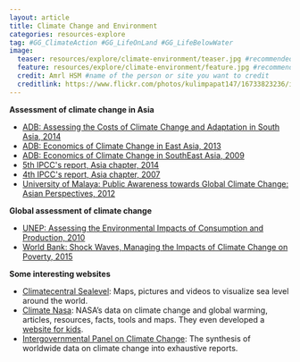 ```yaml
---
layout: article
title: Climate Change and Environment
categories: resources-explore
tag: #GG_ClimateAction #GG_LifeOnLand #GG_LifeBelowWater 
image:
  teaser: resources/explore/climate-environment/teaser.jpg #recommended 400x250
  feature: resources/explore/climate-environment/feature.jpg #recommended 1024x256
  credit: Amrl HSM #name of the person or site you want to credit
  creditlink: https://www.flickr.com/photos/kulimpapat147/16733823236/in/photolist-5ZimRg-4sRCuy-3FnBp8-auA7eS-brsyr-2pzjDD-51xgs5-9cYNxT-CgRrUu-75NUGZ-5WVz6x-BEWYNY-5akkRx-9115gb-k8W62L-djGQM-9KbLDf-5ZUDyw-5ji2HR-5K9fM5-24sTEp-a6oAV7-29gqpL-7hk8Ed-4jaT1j-4REEf9-FikDX-56kHrf-ao1Mw-81HWSG-ruHdDJ-5jm8f2-4Nebpe-zHYJ8-4PGEYg-GA6GR-GA9RP-pWTad3-GAaDk-GA33a-a3wTgK-br4gYp-5Gy99X-acs9Re-9CahCY-3p5veb-646xUq-GA8FK-4PLVv9-9pPXvU #url to their site or licensing
---
```


**Assessment of climate change in Asia**

+ <a href="resources/explore/climate-environment/ADB-assessment-southasia-2014.pdf">ADB: Assessing the Costs of Climate Change and Adaptation in South Asia, 2014 </a>
+ <a href="resources/explore/climate-environment/ADB-economics-cc-east-asia-2013.pdf">ADB: Economics of Climate Change in East Asia, 2013 </a>
+ <a href="resources/explore/climate-environment/ADB-economics-cc-southeast-asia-2009.pdf">ADB: Economics of Climate Change in SouthEast Asia, 2009</a>
+ <a href="resources/explore/climate-environment/IPCC-asia-2014.pdf">5th IPCC's report, Asia chapter, 2014</a>
+ <a href="resources/explore/climate-environment/IPCC-asia-2007.pdf">4th IPCC's report, Asia chapter, 2007</a>
+ <a href="resources/explore/climate-environment/Malaya-public-awareness-cc-asia-2012">University of Malaya: Public Awareness towards Global Climate Change: Asian Perspectives, 2012</a>

**Global assessment of climate change**

+ <a href="resources/explore/climate-environment/UNEP-impacts-consumption-prod-2010.pdf">UNEP: Assessing the Environmental Impacts of Consumption and Production, 2010</a>
+ <a href="resources/explore/climate-environment/WorldBank-cc-poverty-2015.pdf">World Bank: Shock Waves, Managing the Impacts of Climate Change on Poverty, 2015</a>

**Some interesting websites**

+ [Climatecentral Sealevel](http://sealevel.climatecentral.org/): Maps, pictures and videos to visualize sea level around the world.
+ [Climate Nasa](http://climate.nasa.gov/): NASA’s data on climate change and global warming, articles, resources, facts, tools and maps. They even developed a [website for kids](http://climatekids.nasa.gov/).
+ [Intergovernmental Panel on Climate Change](http://www.ipcc.ch/): The synthesis of worldwide data on climate change into exhaustive reports.